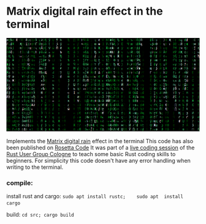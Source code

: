 # Matrix digital rain effect in the terminal

![Screenshot of the Matrix digital rain effect](screenshot.png)

Implements the [Matrix digital rain](https://en.wikipedia.org/wiki/Matrix_digital_rain) effect in the terminal
This code has also been published on [Rosetta Code](https://rosettacode.org/wiki/Matrix_digital_rain#Rust)
It was part of a [live coding session](https://www.meetup.com/rustcologne/events/286890733/) of the [Rust User Group Cologne](https://rust.cologne) to teach some basic Rust coding skills to beginners. For simplicity this code doesn't have any error handling when writing to the terminal.

### compile:
install rust and cargo:
` sudo apt install rustc;    sudo apt  install cargo `

build:
`cd src; cargo build`
